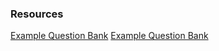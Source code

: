 
### Resources
[Example Question Bank](https://www.sanfoundry.com/1000-javascript-questions-answers/)
[Example Question Bank](https://www.javatpoint.com/css-mcq)